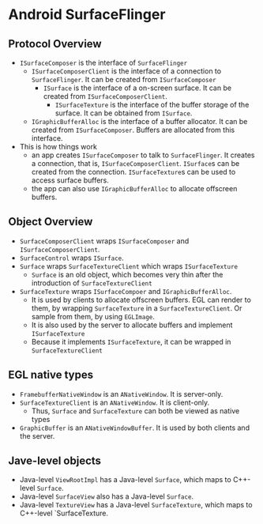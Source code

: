 Android SurfaceFlinger
======================

## Protocol Overview

* `ISurfaceComposer` is the interface of `SurfaceFlinger`
  * `ISurfaceComposerClient` is the interface of a connection to
    `SurfaceFlinger`.  It can be created from `ISurfaceComposer`
    * `ISurface` is the interface of a on-screen surface.  It can be created
      from `ISurfaceComposerClient`.
      * `ISurfaceTexture` is the interface of the buffer storage of the
        surface.  It can be obtained from `ISurface`.
  * `IGraphicBufferAlloc` is the interface of a buffer allocator.  It can be
    created from `ISurfaceComposer`.  Buffers are allocated from this
    interface.
* This is how things work
  * an app creates `ISurfaceComposer` to talk to `SurfaceFlinger`.  It
    creates a connection, that is, `ISurfaceComposerClient`.  `ISurface`s can
    be created from the connection.  `ISurfaceTexture`s can be used to access
    surface buffers.
  * the app can also use `IGraphicBufferAlloc` to allocate offscreen buffers.

## Object Overview

* `SurfaceComposerClient` wraps `ISurfaceComposer` and
  `ISurfaceComposerClient`.
* `SurfaceControl` wraps `ISurface`.
* `Surface` wraps `SurfaceTextureClient` which wraps `ISurfaceTexture`
  * `Surface` is an old object, which becomes very thin after the introduction
    of `SurfaceTextureClient`
* `SurfaceTexture` wraps `ISurfaceCompoer` and `IGraphicBufferAlloc`.
  * It is used by clients to allocate offscreen buffers.  EGL can render to
    them, by wrapping `SurfaceTexture` in a `SurfaceTextureClient`.  Or sample
    from them, by using `EGLImage`.
  * It is also used by the server to allocate buffers and implement
    `ISurfaceTexture`
  * Because it implements `ISurfaceTexture`, it can be wrapped in
    `SurfaceTextureClient`

## EGL native types

* `FramebufferNativeWindow` is an `ANativeWindow`.  It is server-only.
* `SurfaceTextureClient` is an `ANativeWindow`.  It is client-only.
  * Thus, `Surface` and `SurfaceTexture` can both be viewed as native types
* `GraphicBuffer` is an `ANativeWindowBuffer`.  It is used by both clients and
  the server.

## Jave-level objects

* Java-level `ViewRootImpl` has a Java-level `Surface`, which maps to
  C++-level `Surface`.
* Java-level `SurfaceView` also has a Java-level `Surface`.
* Java-level `TextureView` has a Java-level `SurfaceTexture`, which maps to
  C++-level `SurfaceTexture.
